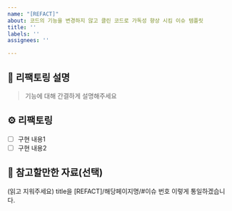 ```yaml
---
name: "[REFACT]"
about: 코드의 기능을 변경하지 않고 클린 코드로 가독성 향상 시킴 이슈 템플릿
title: ''
labels: ''
assignees: ''

---
```


## 📄 리팩토링 설명

>  기능에 대해 간결하게 설명해주세요

## ⚙️ 리팩토링

- [ ] 구현 내용1
- [ ] 구현 내용2

## 🫡 참고할만한 자료(선택)

(읽고 지워주세요)
title을 [REFACT]/해당페이지명/#이슈 번호
이렇게 통일하겠습니다.
